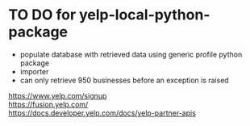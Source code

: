 # TO DO for yelp-local-python-package
* populate database with retrieved data using generic profile python package 
* importer 
* can only retrieve 950 businesses before an exception is raised


https://www.yelp.com/signup<br>
https://fusion.yelp.com/<br>
https://docs.developer.yelp.com/docs/yelp-partner-apis<br>
